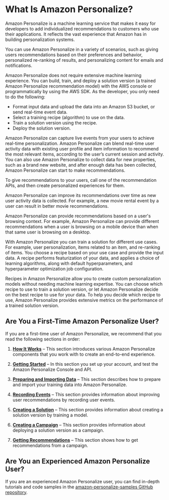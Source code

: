 # What Is Amazon Personalize?<a name="what-is-personalize"></a>

Amazon Personalize is a machine learning service that makes it easy for developers to add individualized recommendations to customers who use their applications\. It reflects the vast experience that Amazon has in building personalization systems\.

You can use Amazon Personalize in a variety of scenarios, such as giving users recommendations based on their preferences and behavior, personalized re\-ranking of results, and personalizing content for emails and notifications\.

Amazon Personalize does not require extensive machine learning experience\. You can build, train, and deploy a solution version \(a trained Amazon Personalize recommendation model\) with the AWS console or programmatically by using the AWS SDK\. As the developer, you only need to do the following:
+ Format input data and upload the data into an Amazon S3 bucket, or send real\-time event data\.
+ Select a training recipe \(algorithm\) to use on the data\.
+ Train a solution version using the recipe\.
+ Deploy the solution version\.

Amazon Personalize can capture live events from your users to achieve real\-time personalization\. Amazon Personalize can blend real\-time user activity data with existing user profile and item information to recommend the most relevant items, according to the user’s current session and activity\. You can also use Amazon Personalize to collect data for new properties, such as a brand new website, and after enough data has been collected, Amazon Personalize can start to make recommendations\.

To give recommendations to your users, call one of the recommendation APIs, and then create personalized experiences for them\.

Amazon Personalize can improve its recommendations over time as new user activity data is collected\. For example, a new movie rental event by a user can result in better movie recommendations\.

Amazon Personalize can provide recommendations based on a user's browsing context\. For example, Amazon Personalize can provide different recommendations when a user is browsing on a mobile device than when that same user is browsing on a desktop\.

With Amazon Personalize you can train a solution for different use cases\. For example, user personalization, items related to an item, and re\-ranking of items\. You choose a recipe based on your use case and provide the input data\. A recipe performs featurization of your data, and applies a choice of learning algorithms, along with default hyperparameters, and hyperparameter optimization job configuration\.

Recipes in Amazon Personalize allow you to create custom personalization models without needing machine learning expertise\. You can choose which recipe to use to train a solution version, or let Amazon Personalize decide on the best recipe to use for your data\. To help you decide which recipe to use, Amazon Personalize provides extensive metrics on the performance of a trained solution version\.

## Are You a First\-Time Amazon Personalize User?<a name="first-time-user"></a>

If you are a first\-time user of Amazon Personalize, we recommend that you read the following sections in order:

1. **[How It Works](how-it-works.md)** – This section introduces various Amazon Personalize components that you work with to create an end\-to\-end experience\.

1. **[Getting Started](getting-started.md)** – In this section you set up your account, and test the Amazon Personalize Console and API\.

1. **[Preparing and Importing Data](data-prep.md)** – This section describes how to prepare and import your training data into Amazon Personalize\.

1. **[Recording Events](recording-events.md)** – This section provides information about improving user recommendations by recording user events\.

1. **[Creating a Solution](training-deploying-solutions.md)** – This section provides information about creating a solution version by training a model\.

1. **[Creating a Campaign](campaigns.md)** – This section provides information about deploying a solution version as a campaign\.

1. **[Getting Recommendations](getting-recommendations.md)** – This section shows how to get recommendations from a campaign\.

## Are You an Experienced Amazon Personalize User?<a name="experienced-user"></a>

If you are an experienced Amazon Personalize user, you can find in\-depth tutorials and code samples in the [amazon\-personalize\-samples GitHub repository](https://github.com/aws-samples/amazon-personalize-samples/tree/master/advanced_examples)\.